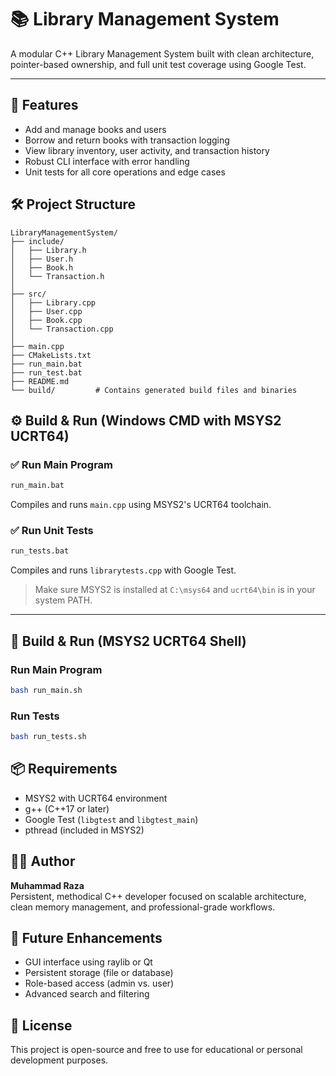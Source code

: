 # 📚 Library Management System

A modular C++ Library Management System built with clean architecture, pointer-based ownership,
and full unit test coverage using Google Test.

---

## 🚀 Features

- Add and manage books and users
- Borrow and return books with transaction logging
- View library inventory, user activity, and transaction history
- Robust CLI interface with error handling
- Unit tests for all core operations and edge cases

## 🛠️ Project Structure

```
LibraryManagementSystem/
├── include/
│   ├── Library.h
│   ├── User.h
│   ├── Book.h
│   └── Transaction.h
│
├── src/
│   ├── Library.cpp
│   ├── User.cpp
│   ├── Book.cpp
│   └── Transaction.cpp
│
├── main.cpp
├── CMakeLists.txt
├── run_main.bat
├── run_test.bat
├── README.md
└── build/         # Contains generated build files and binaries
```

## ⚙️ Build & Run (Windows CMD with MSYS2 UCRT64)

### ✅ Run Main Program

```bat
run_main.bat
```

Compiles and runs `main.cpp` using MSYS2's UCRT64 toolchain.

### ✅ Run Unit Tests

```bat
run_tests.bat
```

Compiles and runs `librarytests.cpp` with Google Test.

> Make sure MSYS2 is installed at `C:\msys64` and `ucrt64\bin` is in your system PATH.

---

## 🧪 Build & Run (MSYS2 UCRT64 Shell)

### Run Main Program

```bash
bash run_main.sh
```

### Run Tests

```bash
bash run_tests.sh
```

## 📦 Requirements

- MSYS2 with UCRT64 environment
- g++ (C++17 or later)
- Google Test (`libgtest` and `libgtest_main`)
- pthread (included in MSYS2)

## 👨‍💻 Author

**Muhammad Raza**  
Persistent, methodical C++ developer focused on scalable architecture, clean memory management,
and professional-grade workflows.


## 🧠 Future Enhancements

- GUI interface using raylib or Qt
- Persistent storage (file or database)
- Role-based access (admin vs. user)
- Advanced search and filtering

## 📜 License

This project is open-source and free to use for educational or personal development purposes.